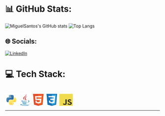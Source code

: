 # 📊 GitHub Stats:
![MiguelSantos's GitHub stats](https://github-readme-stats.vercel.app/api?username=MiguelSantosSB&show_icons=true&theme=tokyonight&card_width=180em) ![Top Langs](https://github-readme-stats.vercel.app/api/top-langs/?username=MiguelSantosSB&layout=compact&theme=tokyonight)

## 🌐 Socials:
[![LinkedIn](https://img.shields.io/badge/LinkedIn-%230077B5.svg?logo=linkedin&logoColor=white)](https://linkedin.com/in/miguel-santos-305a42224/) 

# 💻 Tech Stack:
<div style="display: inline_block"><br>
  <img align="center" alt="Miguel-Python" height="40" width="40" src="https://raw.githubusercontent.com/devicons/devicon/master/icons/python/python-original.svg">
  <img align="center" alt="Miguel-Java" height="40" width="40" src="https://raw.githubusercontent.com/devicons/devicon/master/icons/java/java-original.svg">
  <img align="center" alt="Miguel-HTML" height="40" width="40" src="https://raw.githubusercontent.com/devicons/devicon/master/icons/html5/html5-original.svg">
  <img align="center" alt="Miguel-CSS" height="40" width="40" src="https://raw.githubusercontent.com/devicons/devicon/master/icons/css3/css3-original.svg">
  <img align="center" alt="Miguel-JavaScript" height="40" width="45" src="https://raw.githubusercontent.com/devicons/devicon/master/icons/javascript/javascript-original.svg">
</div>

___



